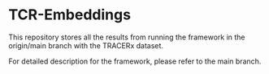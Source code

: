 # TCR-Embeddings

This repository stores all the results from running the framework in the origin/main branch with the TRACERx dataset.

For detailed description for the framework, please refer to the main branch.